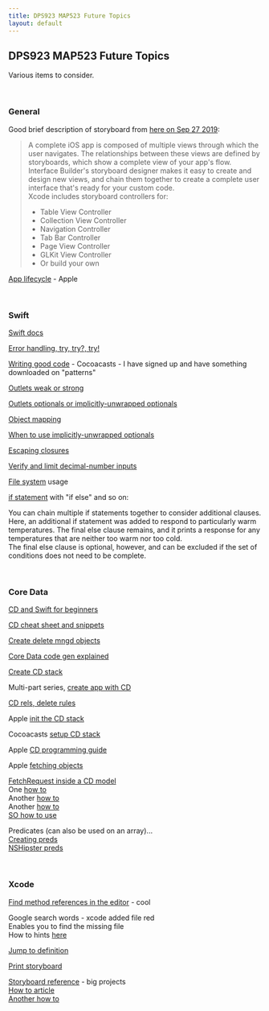 ```yaml
---
title: DPS923 MAP523 Future Topics
layout: default
---
```


## DPS923 MAP523 Future Topics

Various items to consider.

<br>

### General

Good brief description of storyboard from [here on Sep 27 2019](https://developer.apple.com/xcode/interface-builder/):

> A complete iOS app is composed of multiple views through which the user navigates. The relationships between these views are defined by storyboards, which show a complete view of your app's flow. Interface Builder's storyboard designer makes it easy to create and design new views, and chain them together to create a complete user interface that's ready for your custom code.  
> Xcode includes storyboard controllers for:
> * Table View Controller
> * Collection View Controller
> * Navigation Controller
> * Tab Bar Controller
> * Page View Controller
> * GLKit View Controller
> * Or build your own

[App lifecycle](https://developer.apple.com/library/archive/documentation/iPhone/Conceptual/iPhoneOSProgrammingGuide/TheAppLifeCycle/TheAppLifeCycle.html) - Apple

<br>

### Swift

[Swift docs](https://docs.swift.org/swift-book/GuidedTour/GuidedTour.html)

[Error handling, try, try?, try!](https://medium.com/@JoyceMatos/error-handling-in-swift-3-try-try-and-try-f19705e32ff4)

[Writing good code](https://cocoacasts.com) - Cocoacasts - I have signed up and have something downloaded on "patterns"

[Outlets weak or strong](https://cocoacasts.com/should-outlets-be-weak-or-strong/)

[Outlets optionals or implicitly-unwrapped optionals](https://cocoacasts.com/should-outlets-be-optionals-or-implicitly-unwrapped-optionals)

[Object mapping](https://medium.com/nsistanbul/object-mapping-in-swift-d9cd7ecd47dd)

[When to use implicitly-unwrapped optionals](https://cocoacasts.com/when-should-you-use-implicitly-unwrapped-optionals/)

[Escaping closures](https://docs.swift.org/swift-book/LanguageGuide/Closures.html)

[Verify and limit decimal-number inputs](https://www.markusbodner.com/2017/06/20/how-to-verify-and-limit-decimal-number-inputs-in-ios-with-swift/)

[File system](https://developer.apple.com/library/archive/documentation/FileManagement/Conceptual/FileSystemProgrammingGuide/FileSystemOverview/FileSystemOverview.html) usage

[if statement](https://docs.swift.org/swift-book/LanguageGuide/ControlFlow.html#ID127) with "if else" and so on:

You can chain multiple if statements together to consider additional clauses.  
Here, an additional if statement was added to respond to particularly warm temperatures. The final else clause remains, and it prints a response for any temperatures that are neither too warm nor too cold.  
The final else clause is optional, however, and can be excluded if the set of conditions does not need to be complete.

<br>

### Core Data

[CD and Swift for beginners](https://medium.com/xcblog/core-data-with-swift-4-for-beginners-1fc067cca707)

[CD cheat sheet and snippets](https://www.andrewcbancroft.com/2015/02/18/core-data-cheat-sheet-for-swift-ios-developers/)

[Create delete mngd objects](https://developer.apple.com/library/archive/documentation/DataManagement/Conceptual/CoreDataSnippets/Articles/creating.html#//apple_ref/doc/uid/TP40008286-SW1)

[Core Data code gen explained](https://medium.com/@kahseng.lee123/core-data-codegen-explained-462c30341041)

[Create CD stack](https://www.andrewcbancroft.com/2017/04/16/creating-the-core-data-stack-with-backwards-compatibility-in-swift/)

Multi-part series, [create app with CD](https://medium.com/@maddy.lucky4u/swift-4-core-data-part-2-creating-a-simple-app-c4eded1fa55f)

[CD rels, delete rules](http://iosdose.com/wp/2018/03/26/swift-core-data/)

Apple [init the CD stack](https://developer.apple.com/library/archive/documentation/Cocoa/Conceptual/CoreData/InitializingtheCoreDataStack.html)

Cocoacasts [setup CD stack](https://cocoacasts.com/setting-up-the-core-data-stack-with-nspersistentcontainer)

Apple [CD programming guide](https://developer.apple.com/library/archive/documentation/Cocoa/Conceptual/CoreData/nsfetchedresultscontroller.html#//apple_ref/doc/uid/TP40001075-CH8-SW1)

Apple [fetching objects](https://developer.apple.com/library/archive/documentation/Cocoa/Conceptual/CoreData/FetchingObjects.html)

[FetchRequest inside a CD model](https://www.google.com/search?client=safari&rls=en&q=fetchrequesttemplateforname&ie=UTF-8&oe=UTF-8)  
One [how to](http://blog.mallow-tech.com/2016/01/fetchrequest-template/)  
Another [how to](http://blog.mallow-tech.com/2016/06/fetchedresultscontrollerfrc-part-1/)  
Another [how to](https://wpguru.co.uk/2013/03/how-to-create-a-fetch-request-in-the-xcode-model-editor/)  
[SO how to use](https://stackoverflow.com/questions/40561651/how-to-use-a-fetch-request-from-xcdatamodeld)  

Predicates (can also be used on an array)...  
[Creating preds](https://developer.apple.com/library/archive/documentation/Cocoa/Conceptual/Predicates/Articles/pCreating.html#//apple_ref/doc/uid/TP40001793)  
[NSHipster preds](https://nshipster.com/nspredicate/)

<br>

### Xcode

[Find method references in the editor](https://stackoverflow.com/questions/7145045/find-method-references-in-xcode) - cool

Google search words - xcode added file red  
Enables you to find the missing file  
How to hints [here](https://stackoverflow.com/questions/4613358/move-xcode-project-causes-red-textmissing-files-from-project/14839049)

[Jump to definition](https://stackoverflow.com/questions/44497436/ios-shortcut-for-jumping-to-definition-in-xcode-9/44923604)

[Print storyboard](https://www.google.com/search?client=safari&rls=en&q=xcode+9+print+storyboard&ie=UTF-8&oe=UTF-8)

[Storyboard reference](https://www.google.com/search?client=safari&rls=en&q=Storyboard+Reference&ie=UTF-8&oe=UTF-8) - big projects  
[How to article](https://medium.com/@eliothan/mastering-the-storyboard-storyboard-reference-77beb40e302e)  
[Another how to](https://www.hackingwithswift.com/example-code/xcode/how-to-use-storyboard-references-to-simplify-your-storyboards)  

<br>